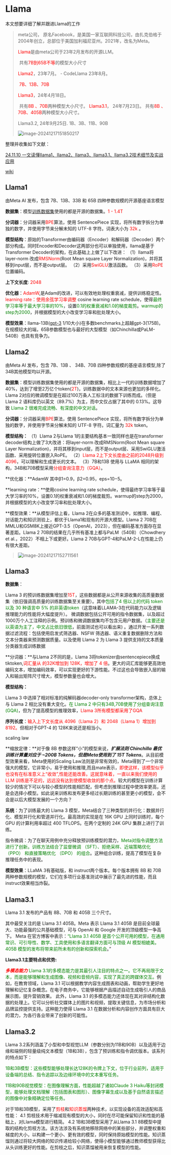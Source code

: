 # Llama

本文想要详细了解并跟进Llama的工作

> meta公司， 原名Facebook，是美国一家互联网科技公司，由扎克伯格于2004年创立，总部位于美国加利福尼亚州。2021年，改名为Meta。
>
> <font color='red'>Llama</font>是由meta公司于23年2月发布的开源LLM。
>
> ​	共有<font color='red'>7B到65B不等</font>的模型大小尺寸
>
> <font color='red'>Llama2</font>，23年7月。 - CodeLlama 23年8月。
>
> ​	<font color='red'>7B、13B、70B</font>
>
> <font color='red'>Llama3</font>，24年4月18日。
>
> ​	共有<font color='red'>8B 、70B</font>两种模型大小尺寸。
> <font color='red'>Llama3.1</font>， 24年7月23日。
> ​	共有<font color='red'>8B 、70B、405B</font>两种模型大小尺寸。
>
> Llama3.2,  24年9月25日.
> 	1B、3B、11B、90B
>
> ![image-20241217151850217](../picture.asset/image-20241217151850217.png)



整理并收集如下文献：

[24.11.10 一文读懂llama1、llama2、llama3、llama3.1、llama3.2技术细节及实战应用](https://blog.csdn.net/weixin_31588979/article/details/138634405)

[wiki](https://zh.wikipedia.org/wiki/LLaMA)



## Llama1

由Meta AI 发布，包含 7B、13B、33B 和 65B 四种参数规模的开源基座语言模型

**数据集**：模型[训练数据集](https://so.csdn.net/so/search?q=训练数据集&spm=1001.2101.3001.7020)使用的都是开源的数据集。<font color='red'>1 - 1.4T</font>



**分词器**：分词器采用<font color='red'>BPE</font>算法，使用 SentencePiece 实现，将所有数字拆分为单独的数字，并使用字节来分解未知的 UTF-8 字符。词表大小为 <font color='red'>32k</font> 。



**模型结构**：原始的Transformer由编码器（Encoder）和解码器（Decoder）两个部分构成。同时Encoder和Decoder这两部分也可以单独使用，llama是基于Transformer Decoder的架构，在此基础上上做了以下改进：
（1）llama将layer-norm 改成<font color='red'>RMSNorm</font>(Root Mean square Layer Normalization)，并将其移到input层，而不是output层。
（2）采用<font color='red'>SwiGLU</font>激活函数。
（3）采用<font color='red'>RoPE</font>位置编码。

**上下文长度**: <font color='red'>2048</font>

**优化器**：<font color='red'>AdamW</font>,是Adam的改进，可以有效地处理权重衰减，提供训练稳定性。
<font color='red'>learning rate：使用余弦学习率调整</font> cosine learning rate schedule，使得<font color='green'>最终学习率等于最大学习率的10%</font>，设置<font color='green'>0.1的权重衰减和1.0的梯度裁剪</font>。<font color='green'>warmup的step为2000</font>，并根据模型的大小改变学习率和批处理大小。



**模型效果**：llama-13B([gpt-3](https://so.csdn.net/so/search?q=gpt-3&spm=1001.2101.3001.7020) 1/10大小)在多数benchmarks上超越gpt-3(175B)。在规模较大的端，65B参数模型也与最好的大型模型（如Chinchilla或PaLM-540B）也具有竞争力。

## Llama2

由Meta AI 发布，包含 7B、13B 、 34B、70B 四种参数规模的基座语言模型,除了34B其他模型均以开源。

**数据集**：模型训练数据集使用的都是开源的数据集，相比上一代的训练数据增加了 40%，达到了增至2万亿个token(<font color='red'>2T</font>)，训练数据中的文本来源也更加的多样化。Llama 2对应的微调模型是在超过100万条人工标注的数据下训练而成。（但是Llama 2 语料库仍以英文（89.7%）为主，而中文仅占据了其中的 0.13%。这导致<font color='green'> Llama 2 很难完成流畅、有深度的中文对话</font>。

**分词器**：分词器采用<font color='red'>BPE</font>算法，使用 SentencePiece 实现，将所有数字拆分为单独的数字，并使用字节来分解未知的 UTF-8 字符。词汇量为 <font color='red'>32k</font> token。



**模型结构：**
（1）Llama 2与Llama 1的主要结构基本一致同样也是在transformer decoder结构上做了3大改进：将layer-norm 改成RMSNorm(Root Mean square Layer Normalization)，并将其移到input层，而不是output层、采用SwiGLU激活函数、采用旋转位置嵌入RoPE。
（2）<font color='red'>Llama 2上下文长度由之前的2048升级到4096</font>，可以理解和生成更长的文本。
（3）7B和13B 使用与 LLaMA 相同的架构，34B和70B模型采用<font color='red'>分组查询注意力（GQA）</font>。

**优化器：**AdamW 其中β1=0.9，β2=0.95，eps=10−5。

**learning rate：**使用cosine learning rate schedule，使得最终学习率等于最大学习率的10%，设置0.1的权重衰减和1.0的梯度裁剪。warmup的step为2000，并根据模型的大小改变学习率和批处理大小。

**模型效果：**从模型评估上看，Llama 2在众多的基准测试中，如推理、编程、对话能力和知识测验上，都优于Llama1和现有的开源大模型。Llama 2 70B在MMLU和GSM8K上接近GPT-3.5（OpenAI，2023），但在编码基准方面存在显著差距。Llama 2 70B的结果在几乎所有基准上都与PaLM（540B）（Chowdhery et al.，2022）不相上下或更好。Llama 2 70B与GPT-4和PaLM-2-L在性能上仍有很大差距。

> ![image-20241217152711561](../picture.asset/image-20241217152711561.png)



## Llama3

**数据集**：

Llama 3 的预训练数据集增加至<font color='red'>15T</font>，这些数据都是从公开来源收集的高质量数据集（依旧强调高质量的训练数据集至关重要）。其中<font color='green'>包括了4 倍以上的代码 token 以及 30 种语言中 5% 的非英语token</font>（这意味着LLAMA-3在代码能力以及逻辑推理能力的性能将大幅度提升）。
微调数据包括公开可用的指令数据集，以及超过1000万个人工注释的示例。预训练和微调数据集均不包含元用户数据。（<font color='green'>主要还是以英语为主了，中文占比依旧很低</font>，前面测试也可以看出来) 。通过开发一系列数据过滤流程：包括使用启发式筛选器、NSFW 筛选器、语义重复数据删除方法和文本分类器来预测数据质量。以及使用 Llama 2 为 Llama 3 提供支持的文本质量分类器生成训练数据



**分词器：**与Llama 2不同的是，Llama 3将tokenizer由sentencepiece换成tiktoken,<font color='red'>词汇量从 的32K增加到 128K，增加了 4 倍</font>。更大的词汇库能够更高效地编码文本，增加编码效率，可以实现更好的下游性能。不过这也会导致嵌入层的输入和输出矩阵尺寸增大，模型参数量也会增大。



**模型结构：**

Llama 3 中选择了相对标准的纯解码器decoder-only transformer架构，总体上与 Llama 2 相比没有重大变化。<font color='green'>在 Llama 2 中只有34B,70B使用了分组查询注意 (GQA)</font>，但为了提高模型的推理效率，<font color='red'>Llama 3所有模型都采用了GQA</font>


**序列长度**：<font color='red'>输入上下文长度从 4096（Llama 2）和 2048（Llama 1）增加到 8192。</font>但相对于GPT-4 的 128K来说还是相当小。



scaling law

**缩放定律：**对于像 8B 参数这样“小”的模型来说，***扩展法则 Chinchilla 最优训练计算量对应于 ~200B Tokens，但是Meta使用到了 15T Tokens***。从目前模型效果来看，Meta使用的Scaling Law法则是非常有效的，Meta得到了一个非常强大的模型，它非常小，易于使用和推理,而且mate表示，<font color='red'>即使这样，该模型似乎也没有在标准意义上“收敛”,性能还能改善。这就意味着，一直以来我们使用的 LLM 训练是不足的，远远没有达到使模型收敛的那个点。</font>较大的模型在训练计算较少的情况下可以与较小模型的性能相匹配，但考虑到推理过程中使效率更高，还是会选择小模型。如此说来训练和发布更多经过长期训练的甚至更小的模型，会不会是以后大模型发展的一个方向？

**系统**：为了训练最大的 Llama 3 模型，Meta结合了三种类型的并行化：数据并行化、模型并行化和管道并行化。最高效的实现是在 16K GPU 上同时训练时，每个 GPU 的计算利用率超过 400 TFLOPS。在两个定制的 24K GPU 集群上进行了训练。

指令微调：为了在聊天用例中充分释放预训练模型的潜力，<font color='green'>Meta对指令调整方法进行了创新。训练方法结合了监督微调 （SFT）、拒绝采样、近端策略优化 （PPO） 和直接策略优化 （DPO） 的组合</font>。这种组合训练，提高了模型在复杂推理任务中的表现。



**模型效果**：LLaMA 3有基础版，和 instruct两个版本。每个版本拥有 8B 和 70B 两种参数规模的模型，它们在多项行业基准测试中展示了最先进的性能，而且 instruct效果相当炸裂。



## Llama3.1

Llama 3.1 发布的产品有 8B、70B 和 405B 三个尺寸。

其中最受关注的是 Llama 3.1 405B。Meta 表示 Llama 3.1 405B 是目前全球最大、功能最强的公共基础模型，可与 OpenAI 和 Google 开发的顶级模型一争高下。
Meta 在官方博客中表示：<font color='green'>“Llama 3.1 405B 是首个公开可用的模型，在通用常识、可引导性、数学、工具使用和多语言翻译方面可与顶级 AI 模型相媲美。405B 模型的发布将带来前所未有的创新和探索机会</font>。”

**Llama3.1主要特点和优势:**

<font color='red'>***多模态能力***</font>
<font color='green'>Llama 3.1的多模态能力是其最引人注目的特点之一。它不再局限于文本，而是能够理解和生成图像、视频和音频内容，实现了真正的跨媒体交互。</font>例如，在教育领域，Llama 3.1 可以根据教学内容生成图表和动画，帮助学生更好地理解和记忆复杂概念。在电子商务中，它能够根据产品描述自动生成吸引人的商品展示图，提升营销效果。
此外，Llama 3.1 的多模态能力还体现在其对非结构化数据的处理上。它可以分析社交媒体上的图片和视频，提取关键信息，为市场分析和品牌监控提供支持。这种能力使得 Llama 3.1 在数据分析和内容创作方面具有巨大的潜力，为各行各业带来了创新的可能性。



## Llama3.2

Llama 3.2系列涵盖了小型和中型视觉LLM（参数分别为11B和90B）以及适用于边缘和端侧的轻量级纯文本模型（1B和3B），包含了预训练和指令调优版本。该系列的特点如下：

<font color='green'>1B和3B模型：这些模型能够处理长达128K的令牌上下文，位于行业前列，适用于设备端的总结、指令追踪以及边缘环境中的文本重写任务。</font>

<font color='green'>11B和90B视觉模型：在图像理解方面，性能超越了诸如Claude 3 Haiku等封闭模型，能够处理文档理解（包括图表和图形）、图像字幕生成以及基于自然语言描述的图像中对象精确定位等任务。</font>

对于1B和3B模型，采用了<font color='red'>剪枝</font>和<font color='red'>知识蒸馏</font>两种技术，以实现设备的高效适配和高性能：
4.1 剪枝技术用于缩减现有模型的大小，同时在尽可能保留知识和性能的基础上，对Llama模型进行精简。
4.2 1B和3B模型采用了从Llama 3.1 8B模型中提取的结构化剪枝方法。该方法涉及有系统地移除网络中的某些部分，并调整权重和梯度的大小，以构建一个更小、更有效的模型，同时保持原始模型的性能。知识蒸馏则通过将较大网络的知识传递给较小网络，使得小模型能够通过教师模型获得比从头训练更好的性能。在剪枝之后，知识蒸馏被用来恢复模型的性能。
